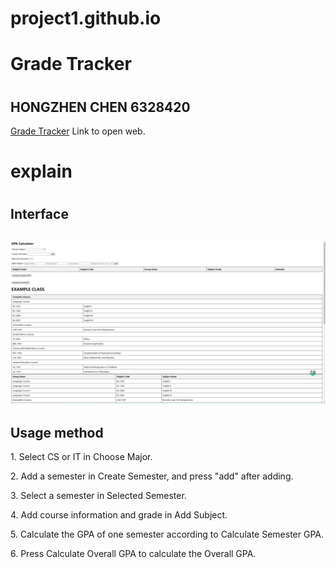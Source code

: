 # project1.github.io
<h1>Grade Tracker<h1>
<h2>HONGZHEN CHEN   6328420</h2>
<a href="https://sleepingcayman.github.io/project1.github.io/project1/">Grade Tracker</a> Link to open web.

<h1>explain<h1>
<h2>Interface<h2>
<img src="https://github.com/SleepingCayman/project1.github.io/blob/main/project1/Interface.png" >
<h2>Usage method</h2>
<P>
1. Select CS or IT in Choose Major.</p>
<p>
2. Add a semester in Create Semester, and press "add" after adding.</p>
<p>
3. Select a semester in Selected Semester.</p>
<p>
4. Add course information and grade in Add Subject.</p>
<p>
5. Calculate the GPA of one semester according to Calculate Semester GPA.</p>
<p>
6. Press Calculate Overall GPA to calculate the Overall GPA.
</p>

